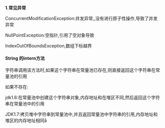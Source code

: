 **1.常见异常**

ConcurrentModificationException:并发异常,,没有进行原子性操作,导致了并发异常

NullPointException:空指针,引用了空对象导致

IndexOutOfBoundsException,数组下标越界



#### String 的intern方法

字符串调用该方法时,如果这个字符串在常量池已存在,则直接返回这个字符串在常量池的引用

如果不存在:

jdk1.6:在常量池中创建这个字符串对象,内存地址和在堆区不同,然后返回这个字符串在常量池中的引用

JDK1.7:拷贝堆中字符串到常量池中,并且返回常量池中字符串的引用,内存地址和堆区的内存地址相同å